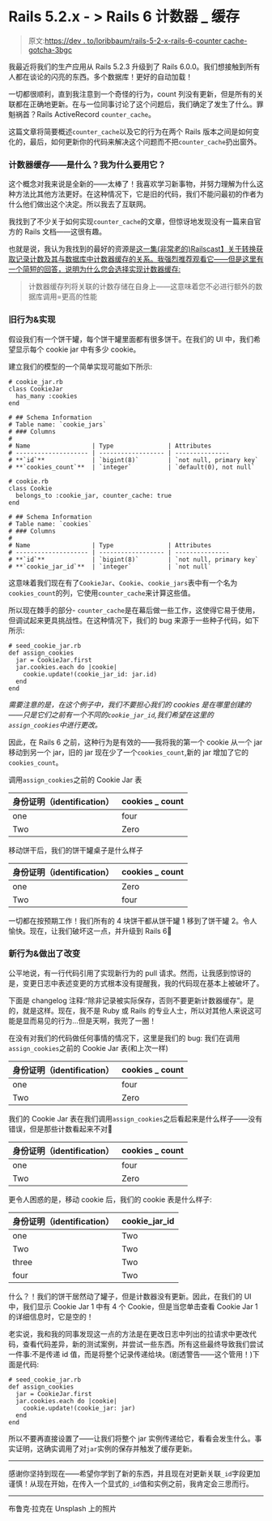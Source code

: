 # Rails 5.2.x - > Rails 6 计数器 _ 缓存

> 原文:[https://dev . to/loribbaum/rails-5-2-x-rails-6-counter cache-gotcha-3bgc](https://dev.to/loribbaum/rails-5-2-x-rails-6-countercache-gotcha-3bgc)

我最近将我们的生产应用从 Rails 5.2.3 升级到了 Rails 6.0.0。我们想接触到所有人都在谈论的闪亮的东西。多个数据库！更好的自动加载！

一切都很顺利，直到我注意到一个奇怪的行为，count 列没有更新，但是所有的关联都在正确地更新。在与一位同事讨论了这个问题后，我们确定了发生了什么。罪魁祸首？Rails ActiveRecord `counter_cache`。

这篇文章将简要概述`counter_cache`以及它的行为在两个 Rails 版本之间是如何变化的，最后，如何更新你的代码来解决这个问题而不把`counter_cache`扔出窗外。

### [](#counter-caching-what-is-it-why-would-i-use-it)计数器缓存——是什么？我为什么要用它？

这个概念对我来说是全新的——太棒了！我喜欢学习新事物，并努力理解为什么这种方法比其他方法更好。在这种情况下，它是旧的代码，我们不能问最初的作者为什么他们做出这个决定。所以我去了互联网。

我找到了不少关于如何实现`counter_cache`的文章，但惊讶地发现没有一篇来自官方的 Rails 文档——这很有趣。

也就是说，我认为我找到的最好的资源是[这一集(非常老的)Railscast】关于转换获取记录计数及其与数据库中计数器缓存的关系。我强烈推荐观看它——但是这里有一个简短的回答，说明为什么您会选择实现计数器缓存:](http://railscasts.com/episodes/23-counter-cache-column)

> 计数器缓存列将关联的计数存储在自身上——这意味着您不必进行额外的数据库调用=更高的性能

### [](#old-behavior-amp-implementation)旧行为&实现

假设我们有一个饼干罐，每个饼干罐里面都有很多饼干。在我们的 UI 中，我们希望显示每个 cookie jar 中有多少 cookie。

建立我们的模型的一个简单实现可能如下所示:

```
# cookie_jar.rb
class CookieJar
  has_many :cookies
end

# ## Schema Information
# Table name: `cookie_jars`
# ### Columns
#
# Name                 | Type               | Attributes
# -------------------- | ------------------ | ---------------
# **`id`**             | `bigint(8)`        | `not null, primary key`
# **`cookies_count`**  | `integer`          | `default(0), not null`

# cookie.rb
class Cookie
  belongs_to :cookie_jar, counter_cache: true
end

# ## Schema Information
# Table name: `cookies`
# ### Columns
#
# Name                 | Type               | Attributes
# -------------------- | ------------------ | ---------------
# **`id`**             | `bigint(8)`        | `not null, primary key`
# **`cookie_jar_id`**  | `integer`          | `not null` 
```

这意味着我们现在有了`CookieJar`、`Cookie`、`cookie_jars`表中有一个名为`cookies_count`的列，它使用`counter_cache`来计算这些值。

所以现在棘手的部分- `counter_cache`是在幕后做一些工作，这使得它易于使用，但调试起来更具挑战性。在这种情况下，我们的 bug 来源于一些种子代码，如下所示:

```
# seed_cookie_jar.rb
def assign_cookies
  jar = CookieJar.first
  jar.cookies.each do |cookie|
    cookie.update!(cookie_jar_id: jar.id)
  end
end 
```

*需要注意的是，在这个例子中，我们不要担心我们的 cookies 是在哪里创建的——只是它们之前有一个不同的`cookie_jar_id`,我们希望在这里的`assign_cookies`中进行更改。*

因此，在 Rails 6 之前，这种行为是有效的——我将我的第一个 cookie 从一个 jar 移动到另一个 jar，旧的 jar 现在少了一个`cookies_count`,新的 jar 增加了它的`cookies_count`。

调用`assign_cookies`之前的 Cookie Jar 表

| 身份证明（identification） | cookies _ count |
| --- | --- |
| one | four |
| Two | Zero |

移动饼干后，我们的饼干罐桌子是什么样子

| 身份证明（identification） | cookies _ count |
| --- | --- |
| one | Zero |
| Two | four |

一切都在按预期工作！我们所有的 4 块饼干都从饼干罐 1 移到了饼干罐 2。令人愉快。现在，让我们破坏这一点，并升级到 Rails 6💪

### [](#new-behavior-amp-changes-made)新行为&做出了改变

公平地说，有一行代码引用了实现新行为的 pull 请求。然而，让我感到惊讶的是，变更日志中表述变更的方式根本没有提醒我，我的代码现在基本上被破坏了。

下面是 changelog 注释:“除非记录被实际保存，否则不要更新计数器缓存”。是的，就是这样。现在，我不是 Ruby 或 Rails 的专业人士，所以对其他人来说这可能是显而易见的行为...但是天啊，我兜了一圈！

在没有对我们的代码做任何事情的情况下，这里是我们的 bug:
我们在调用`assign_cookies`之前的 Cookie Jar 表(和上次一样)

| 身份证明（identification） | cookies _ count |
| --- | --- |
| one | four |
| Two | Zero |

我们的 Cookie Jar 表在我们调用`assign_cookies`之后看起来是什么样子——没有错误，但是那些计数看起来不对🤔

| 身份证明（identification） | cookies _ count |
| --- | --- |
| one | four |
| Two | Zero |

更令人困惑的是，移动 cookie 后，我们的 cookie 表是什么样子:

| 身份证明（identification） | cookie_jar_id |
| --- | --- |
| one | Two |
| Two | Two |
| three | Two |
| four | Two |

什么？！我们的饼干居然动了罐子，但是计数器没有更新。因此，在我们的 UI 中，我们显示 Cookie Jar 1 中有 4 个 Cookie，但是当您单击查看 Cookie Jar 1 的详细信息时，它是空的！

老实说，我和我的同事发现这一点的方法是在更改日志中列出的拉请求中更改代码，查看代码差异，新的测试案例，并尝试一些东西。所有这些最终导致我们尝试一件事:不是传递 id 值，而是将整个记录传递给块。(剧透警告——这个管用！)下面是代码:

```
# seed_cookie_jar.rb
def assign_cookies
  jar = CookieJar.first
  jar.cookies.each do |cookie|
    cookie.update!(cookie_jar: jar)
  end
end 
```

所以不要再直接设置了——让我们将整个 jar 实例传递给它，看看会发生什么。事实证明，这确实调用了对`jar`实例的保存并触发了缓存更新。

* * *

感谢你坚持到现在——希望你学到了新的东西，并且现在对更新关联`_id`字段更加谨慎！从现在开始，在传入一个显式的`_id`值和实例之前，我肯定会三思而行。

* * *

布鲁克·拉克在 Unsplash 上的照片